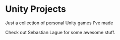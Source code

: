 # Unity Projects
Just a collection of personal Unity games I've made

Check out Sebastian Lague for some awesome stuff.